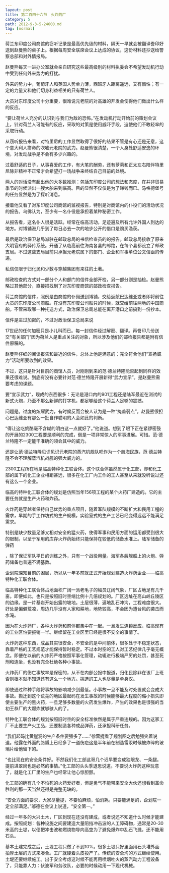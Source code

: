 ```yaml
---
layout: post
title: 第二百四十六节　火炸药厂
category: 5
path: 2012-9-3-5-24600.md
tag: [normal]
---
```


荷兰东印度公司商馆的窃听记录是最高优先级的材料，隔天一早就会被翻译誊印好送到赵曼熊的桌子上。根据每周安全联席会议上达成的协议，这份材料还抄送给警察总部和对外情报局。

赵曼熊每天一进办公室就会亲自研究这些最高级别的材料执委会不希望发动机行动中受到任何外来势力的打扰。

外来的势力中，葡萄牙人和英国人势单力薄，西班牙人距离遥远，又有惰性；有一定的力量又和他们切身利益相关的只有荷兰人。

大员对东印度公司十分重要，很难说元老院的对高雄的开发会使得他们做出什么样的反应。

“要让荷兰人充分的认识到与我们为敌的恐怖。”在发动机行动开始前的策划会议上，针对荷兰人可能有的反应，采取的对策是使用威吓手段，迫使他们不敢轻率的采取行动。

从窃听报告来看，对特里尼的工作显然取得了很好的结果不管是有心还是无意，这个意大利人拼命的吹嘘元老院的武力。赵曼熊很清楚，一个人身处舒适安逸的环境，对发动战争是不会有多少兴趣的。

过着舒适的日子，从事喜爱的工作，有大笔的酬劳，还有萝莉和正太左右陪伴特里尼除非精神不正常才会希望打一场战争来终结自己目前的处境。

两人的对话没有超出他的大多数推测：包括东印度公司的想法和态度，在并非贸易季节的时候派出一艘大船来到临高。目的显然不仅仅是为了赚钱而已。马格德堡号的任务显然是为了探听消息。

接着他又看了对东印度公司商馆的监视报告，特别是对商馆内的仆役们的活动状况的报告。乌佛认为，至少有一名仆役是承担着某种秘密工作。

从报告看，这名仆人很是活跃。经常在临高活动，足迹遍及所有允许外国人到达的地方。对博铺港几乎到了每日必去一次的地步公开的借口是购买渔获。

最后是政治保卫总局派驻在邮政总局的书信检查员的的报告。邮政总局接收了原来大明官府的驿传系统。开通了从临高前往海南各县的邮路，在每个县都设立了邮政支局。不过这些支局目前只承担元老院属下的部门、企业和军事单位公文信函的传递，

私信仅限于归化民和少数与穿越集团有来往的土著。

邮政检查的方式对一部分个人和部门的信件全部开检，另一部分则是抽检。赵曼熊略过其他部分，直接把找到了对东印度商馆的邮政检查报告。

荷兰商馆的信件，照例是由商馆的仆佣送到博铺，交给返航巴达维亚或者即将前往大员的东印度公司商船。在没有东印度公司船只的时候，就交给前往两地的中国商船。不管采取哪一种托送方式，政治保卫总局总能在离开港口之前搞到一份抄本。

信件是进过加密的，不过对政治保卫总局来说

17世纪的任何加密只是小儿科而已。每一封信件经过解密、翻译。再誊印几份送交“有关部门”因为荷兰人是重点关注的对象，所以涉及他们的邮检报告都是附有信件原稿的。

赵曼熊仔细的阅读报告和最近的信件，总体上他是满意的：完全符合他们“宣扬威力”活动所要收到的效果。

不过，这只是针对目前的商馆人员，对刚刚到来的范·德兰特隆能否起到同样的效果还很难说。到底有没有必要针对范·德兰特隆开展新得“武力宣示”。是赵曼熊需要考虑的课题。

要“宣示武力”，现成的东西很多：无论是港口内的901工程还是陆军最近在测试的新式火炮，乃至不那么新鲜的打字机，都足够给这个荷兰人足够的震撼。

问题是。过度的炫耀武力，有时候反而会被人认为是一种“掩盖弱点”。赵曼熊很担心巴达维亚有那么一批自作聪明的人会如此的判断。

“得让这吃奶酪毫不含糊的明白这一点就好了。”他说道。想到了眼下正在紧锣密鼓的开展的2300工程要是顺利的完成，倒是一项非常惊人的军事进展。可惜。范·德兰特隆不一定能干准确的领会其中的威力。

还是让范·德兰特隆见识见识元老院的蒸汽机舰队吧作为一个航海民族，范·德兰特隆不会不理解蒸汽机战舰的强大威力的。

2300工程所在地是临高特种化工联合体。这个联合体虽然属于化工部，却和化工部的属下的化工企业相距甚远，很多在化工厂内工作的工人甚至从来就没听说过还有这么一个企业。

临高的特种化工联合体的规划是仿照当年156项工程的某个火药厂建造的。它的主要任务就是生产火药和炸药。

火炸药是穿越者保持自己优势的重点项目，随着军队规模的不断扩大和民用工程的需求，早期的手工作坊式的生产规模，实验室式的生产工艺已经变得远远不能满足需求。

特别是缺少数量足够又相对安全的猛火药，使得军事和民用方面的运用都受到很大的限制。以至于军用的库存火炸药始终只能保持在较低的储备水准上。陆军储备的弹药

，除了保证军队平日的训练之外，只有一个战役用量。海军各艘舰船上的火炮、弹药储备也普遍不满基数。

企划院深知目前的困局，所以从一年多前就正式开始规划建造火炸药企业——临高特种化工联合体。

临高特种化工联合体占地面积广阔一派老毛子的幅员辽阔气象，厂区占地足有几千亩。即便如此，也只是按照旧时空缩比例十几倍规划的。厂区选址在高山岭丘陵区的边缘。是一片基岩开始出露的坡地。土层很薄，遍地乱石冲沟，工程难度很大。好处是偏僻荒凉，周边几乎没有人家和耕地，地势较高，不会因为遭台风的袭击而水淹。

因为在火炸药厂，各种火炸药和前体都集中在一起。一旦发生连锁反应，临高现有的工业区怕要报销一半。继续留在工业区里已经是很不安全的事情了。

火炸药这种东西，成品其实很安全，不安全的是中间前体，很多处于不稳定状态，靠着严格的工艺规范才能保持暂时稳定。不过本时空的工人对工艺纪律几乎毫无概念。即便在以前的火炸药严格按照军事化管理，动辄进行极端严厉的处罚，甚至死刑和连坐，也没有完全杜绝各种小事故。

火炸药厂的伤亡事故率是保密的，从不在内部公报中报道，归化民除非在该厂上班否则根本就不知道还有这么一个地方。挑选的工人也尽量是单身汉。

即使通过种种手段将事故的影响减少到最低。小事故一旦不能及时处置就会变成大事故。搬迁到这个荒芜的地区最起码在发生事故的时候能够最大程度的缩小损失即使主要生产的黑火药，一旦足够多数量的火药发生爆炸，产生的效果也是很强的当初王恭厂的大爆炸就够骇人的了。

特种化工联合体的规划按照旧时空的安全标准依然是属于严重违规的。因为这家工厂不止要生产火工品，还要制造各种成品弹药，还承担科研任务。

“我们起码比黄崖洞的生产条件要强多了……”徐营捷看了规划图之后勉强笑着说道。他露在外面的胳膊上已经多了一道伤疤这是半年前在制造雷汞时候被炸碎的玻璃片给他留下的。

“也比现在的安全条件好。不然我们化工部这哥几个迟早要变成独眼龙、一条腿。提前进翠岗也是必然的事情。”化工部的头头季退思说道。不要说火炸药这种玩意了，就是化工厂里的生产也经常让他心惊胆颤。

化工部的确有几个不怕死的火药爱好者，但是勇气不能带来安全大伙还想看到革命胜利的那一天当然还得是完整无缺的。

“安全方面的要求，大家尽量提，不要怕麻烦，怕消耗。只要能满足的，企划院一定全部满足。”邬德在会议上说道，“安全第一。”

经过一年多的大兴土木，厂区到现在还没有建成，或者说还不知道什么时候才能建成。按照规划：各种设施之间要建造大量阻挡冲击波的人工障碍物，通常是20-30米高的土堤，以便把冲击波和燃烧物导向高空为了避免爆炸中乱石飞溅，还不能用石头。

基本土建完成之后，土堤工程只做了不到10%。很多土堤只好里面用石头堆外面拍厚土层的方式来凑合。工厂就硬着头皮投产了。传统的安全沟的方式继续使用。土堤还要继续施工。出于安全考虑这时候不能再用喷烟吐火的蒸汽动力工程设备了，只能靠人力：伏波军和劳改队，必要的时候动用一下现代机械。
